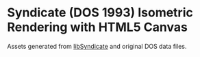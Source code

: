 
# Syndicate (DOS 1993) Isometric Rendering with HTML5 Canvas

Assets generated from [libSyndicate](http://icculus.org/libsyndicate/) and original DOS data files.
